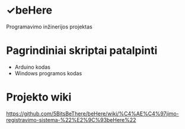 # ✓beHere
Programavimo inžinerijos projektas
# Pagrindiniai skriptai patalpinti 
* Arduino kodas
* Windows programos kodas
# Projekto wiki
https://github.com/5BitsBeThere/beHere/wiki/%C4%AE%C4%97jimo-registravimo-sistema-%22%E2%9C%93beHere%22
